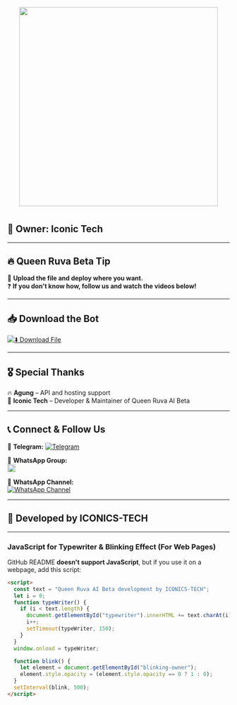 <p align="center">
  <img src="https://files.catbox.moe/hj0hur.webp" width="450px">
</p>

<h1 align="center">
  <a href="#">
    <span id="typewriter"></span>
  </a>
</h1>

## 👤 <span id="blinking-owner">Owner: Iconic Tech</span>

---

## 🔥 **Queen Ruva Beta Tip**  
🚀 **Upload the file and deploy where you want.**  
❓ **If you don't know how, follow us and watch the videos below!**  

---

## 📥 **Download the Bot**  

[![⬇️ Download File](https://img.shields.io/badge/⬇️%20Download%20File-green?style=for-the-badge)](YOUR_DIRECT_DOWNLOAD_LINK_HERE)  

---

## 🎖 **Special Thanks**  
🔥 **Agung** – API and hosting support  
👑 **Iconic Tech** – Developer & Maintainer of Queen Ruva AI Beta  

---

## 📞 **Connect & Follow Us**  

🔹 **Telegram:** [![Telegram](https://img.shields.io/badge/Telegram-Join%20Now-blue?style=for-the-badge)](https://t.me/kinetech06)  

🔹 **WhatsApp Group:**  
<a href="https://chat.whatsapp.com/LyFPHDvc5vMCglUFjv7Rlp">
  <img src="https://upload.wikimedia.org/wikipedia/commons/6/6b/WhatsApp.svg" width="18px">
</a>  

🔹 **WhatsApp Channel:**  
[![WhatsApp Channel](https://img.shields.io/badge/WhatsApp%20Channel-Join%20Now-green?style=for-the-badge)](https://whatsapp.com/channel/0029ValX2Js9RZAVtDgMYj0r)  

---

## 🚀 **Developed by ICONICS-TECH**  

---

### **JavaScript for Typewriter & Blinking Effect** (For Web Pages)
GitHub README **doesn't support JavaScript**, but if you use it on a webpage, add this script:

```html
<script>
  const text = "Queen Ruva AI Beta development by ICONICS-TECH";
  let i = 0;
  function typeWriter() {
    if (i < text.length) {
      document.getElementById("typewriter").innerHTML += text.charAt(i);
      i++;
      setTimeout(typeWriter, 150);
    }
  }
  window.onload = typeWriter;

  function blink() {
    let element = document.getElementById("blinking-owner");
    element.style.opacity = (element.style.opacity == 0 ? 1 : 0);
  }
  setInterval(blink, 500);
</script>
